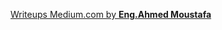 [Writeups Medium.com by **Eng.Ahmed Moustafa**](https://medium.com/@m1m0n/quals-egypt-and-tunisia-national-cyber-security-ctf-2019-want-more-biscuits-be9c3b243457)
